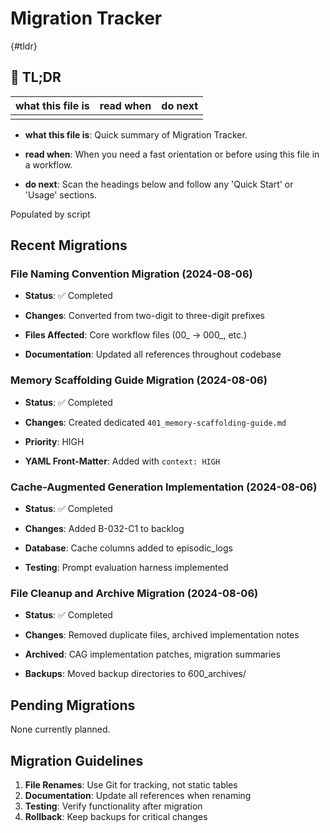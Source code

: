 <!-- CONTEXT_REFERENCE: 400_guides/400_context-priority-guide.md -->
<!-- MODULE_REFERENCE: 400_migration-upgrade-guide.md -->

# Migration Tracker

{#tldr}

## 🔎 TL;DR

| what this file is | read when | do next |
|---|---|---|
|  |  |  |

- **what this file is**: Quick summary of Migration Tracker.

- **read when**: When you need a fast orientation or before using this file in a workflow.

- **do next**: Scan the headings below and follow any 'Quick Start' or 'Usage' sections.

Populated by script

## Recent Migrations

### File Naming Convention Migration (2024-08-06)

- **Status**: ✅ Completed

- **Changes**: Converted from two-digit to three-digit prefixes

- **Files Affected**: Core workflow files (00_ → 000_, etc.)

- **Documentation**: Updated all references throughout codebase

### Memory Scaffolding Guide Migration (2024-08-06)

- **Status**: ✅ Completed

- **Changes**: Created dedicated `401_memory-scaffolding-guide.md`

- **Priority**: HIGH

- **YAML Front-Matter**: Added with `context: HIGH`

### Cache-Augmented Generation Implementation (2024-08-06)

- **Status**: ✅ Completed

- **Changes**: Added B-032-C1 to backlog

- **Database**: Cache columns added to episodic_logs

- **Testing**: Prompt evaluation harness implemented

### File Cleanup and Archive Migration (2024-08-06)

- **Status**: ✅ Completed

- **Changes**: Removed duplicate files, archived implementation notes

- **Archived**: CAG implementation patches, migration summaries

- **Backups**: Moved backup directories to 600_archives/

## Pending Migrations

None currently planned.

## Migration Guidelines

1. **File Renames**: Use Git for tracking, not static tables
2. **Documentation**: Update all references when renaming
3. **Testing**: Verify functionality after migration
4. **Rollback**: Keep backups for critical changes
